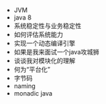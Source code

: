 + JVM
+ java 8
+ 系统稳定性与业务稳定性
+ 如何评估系统能力
+ 实现一个动态编译引擎
+ 如果是我来面试一个java攻城狮
+ 谈谈我对模块化的理解
+ 何为“平台化”
+ 字节码
+ naming
+ monadic java
